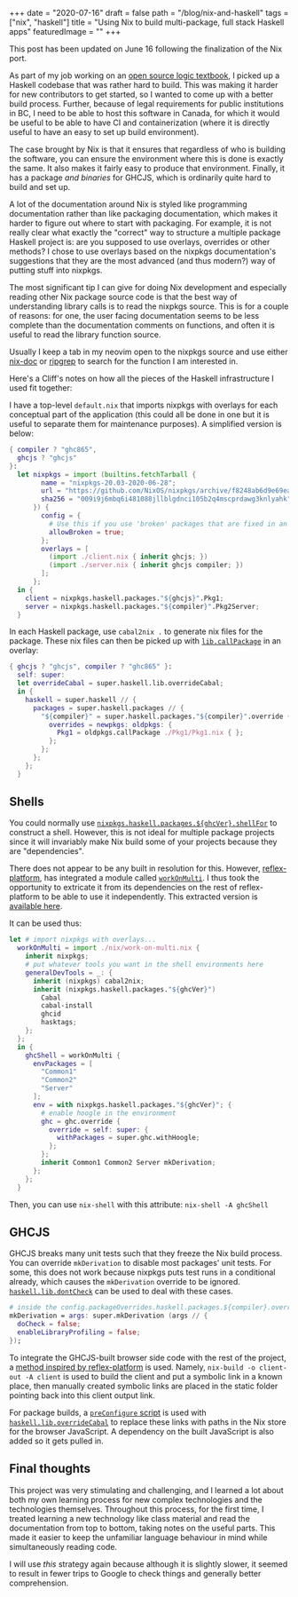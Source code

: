 +++
date = "2020-07-16"
draft = false
path = "/blog/nix-and-haskell"
tags = ["nix", "haskell"]
title = "Using Nix to build multi-package, full stack Haskell apps"
featuredImage = ""
+++

This post has been updated on June 16 following the finalization of the Nix
port.

As part of my job working on an [open source logic
textbook](https://github.com/lf-/Carnap/tree/nix), I picked up a Haskell
codebase that was rather hard to build. This was making it harder for new
contributors to get started, so I wanted to come up with a better build
process. Further, because of legal requirements for public institutions in BC,
I need to be able to host this software in Canada, for which it would be useful
to be able to have CI and containerization (where it is directly useful to have
an easy to set up build environment).

The case brought by Nix is that it ensures that regardless of who is building
the software, you can ensure the environment where this is done is exactly the
same. It also makes it fairly easy to produce that environment. Finally, it has
a package *and binaries* for GHCJS, which is ordinarily quite hard to build
and set up.

A lot of the documentation around Nix is styled like programming documentation
rather than like packaging documentation, which makes it harder to figure out
where to start with packaging. For example, it is not really clear what exactly
the "correct" way to structure a multiple package Haskell project is: are you
supposed to use overlays, overrides or other methods? I chose to use overlays
based on the nixpkgs documentation's suggestions that they are the most
advanced (and thus modern?) way of putting stuff into nixpkgs.

The most significant tip I can give for doing Nix development and especially
reading other Nix package source code is that the best way of understanding
library calls is to read the nixpkgs source. This is for a couple of reasons:
for one, the user facing documentation seems to be less complete than the
documentation comments on functions, and often it is useful to read the library
function source.

Usually I keep a tab in my neovim open to the nixpkgs source and use either
[nix-doc](https://github.com/lf-/nix-doc) or
[ripgrep](https://github.com/BurntSushi/ripgrep) to search for the function I
am interested in.

Here's a Cliff's notes on how all the pieces of the Haskell infrastructure I
used fit together:

I have a top-level `default.nix` that imports nixpkgs with overlays for each
conceptual part of the application (this could all be done in one but it is
useful to separate them for maintenance purposes). A simplified version is
below:

```nix
{ compiler ? "ghc865",
  ghcjs ? "ghcjs"
}:
  let nixpkgs = import (builtins.fetchTarball {
        name = "nixpkgs-20.03-2020-06-28";
        url = "https://github.com/NixOS/nixpkgs/archive/f8248ab6d9e69ea9c07950d73d48807ec595e923.zip";
        sha256 = "009i9j6mbq6i481088jllblgdnci105b2q4mscprdawg3knlyahk";
      }) {
        config = {
          # Use this if you use 'broken' packages that are fixed in an overlay
          allowBroken = true;
        };
        overlays = [
          (import ./client.nix { inherit ghcjs; })
          (import ./server.nix { inherit ghcjs compiler; })
        ];
      };
  in {
    client = nixpkgs.haskell.packages."${ghcjs}".Pkg1;
    server = nixpkgs.haskell.packages."${compiler}".Pkg2Server;
  }
```


In each Haskell package, use `cabal2nix .` to generate nix files for the
package. These nix files can then be picked up with
[`lib.callPackage`](https://github.com/NixOS/nixpkgs/blob/b63f684/lib/customisation.nix#L96-L121)
in an overlay:

```nix
{ ghcjs ? "ghcjs", compiler ? "ghc865" }:
  self: super:
  let overrideCabal = super.haskell.lib.overrideCabal;
  in {
    haskell = super.haskell // {
      packages = super.haskell.packages // {
        "${compiler}" = super.haskell.packages."${compiler}".override {
          overrides = newpkgs: oldpkgs: {
            Pkg1 = oldpkgs.callPackage ./Pkg1/Pkg1.nix { };
          };
        };
      };
    };
  }
```

## Shells

You could normally use
[`nixpkgs.haskell.packages.${ghcVer}.shellFor`](https://github.com/NixOS/nixpkgs/blob/c565d7c/pkgs/development/haskell-modules/make-package-set.nix#L288)
to construct a shell. However, this is not ideal for multiple package projects
since it will invariably make Nix build some of your projects because they are
"dependencies".

There does not appear to be any built in resolution for this. However,
[reflex-platform](https://github.com/reflex-frp/reflex-platform), has
integrated a module called
[`workOnMulti`](https://github.com/reflex-frp/reflex-platform/blob/20ed151/nix-utils/work-on-multi/default.nix).
I thus took the opportunity to extricate it from its dependencies on the rest
of reflex-platform to be able to use it independently. This extracted version
is [available here](https://github.com/lf-/Carnap/blob/cde2671/nix/work-on-multi.nix).

It can be used thus:

```nix
let # import nixpkgs with overlays...
  workOnMulti = import ./nix/work-on-multi.nix {
    inherit nixpkgs;
    # put whatever tools you want in the shell environments here
    generalDevTools = _: {
      inherit (nixpkgs) cabal2nix;
      inherit (nixpkgs.haskell.packages."${ghcVer}")
        Cabal
        cabal-install
        ghcid
        hasktags;
    };
  };
  in {
    ghcShell = workOnMulti {
      envPackages = [
        "Common1"
        "Common2"
        "Server"
      ];
      env = with nixpkgs.haskell.packages."${ghcVer}"; {
        # enable hoogle in the environment
        ghc = ghc.override {
          override = self: super: {
            withPackages = super.ghc.withHoogle;
          };
        };
        inherit Common1 Common2 Server mkDerivation;
      };
    };
  }
```

Then, you can use `nix-shell` with this attribute: `nix-shell -A ghcShell`

## GHCJS

GHCJS breaks many unit tests such that they freeze the Nix build process. You
can override `mkDerivation` to disable most packages' unit tests. For some,
this does not work because nixpkgs puts test runs in a conditional already,
which causes the `mkDerivation` override to be ignored.
[`haskell.lib.dontCheck`](https://github.com/NixOS/nixpkgs/blob/32c8e79/pkgs/development/haskell-modules/lib.nix#L106-L109)
can be used to deal with these cases.

```nix
# inside the config.packageOverrides.haskell.packages.${compiler}.override call
mkDerivation = args: super.mkDerivation (args // {
  doCheck = false;
  enableLibraryProfiling = false;
});
```

To integrate the GHCJS-built browser side code with the rest of the project, a
[method inspired by
reflex-platform](https://github.com/reflex-frp/reflex-platform/blob/6ce4607/docs/project-development.rst)
is used. Namely, `nix-build -o client-out -A client` is used to build the
client and put a symbolic link in a known place, then manually created symbolic links are
placed in the static folder pointing back into this client output link.

For package builds, a [`preConfigure` script](https://github.com/lf-/Carnap/blob/cde2671/server.nix#L30-L36)
is used with
[`haskell.lib.overrideCabal`](https://github.com/NixOS/nixpkgs/blob/32c8e79/pkgs/development/haskell-modules/lib.nix#L11-L41)
to replace these links with paths in the Nix store for the browser JavaScript.
A dependency on the built JavaScript is also added so it gets pulled in.

## Final thoughts

This project was very stimulating and challenging, and I learned a lot about
both my own learning process for new complex technologies and the technologies
themselves. Throughout this process, for the first time, I treated learning a
new technology like class material and read the documentation from top to
bottom, taking notes on the useful parts. This made it easier to keep the
unfamiliar language behaviour in mind while simultaneously reading code.

I will use *this* strategy again because although it is slightly slower, it
seemed to result in fewer trips to Google to check things and generally better
comprehension.


